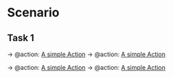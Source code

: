 # Scenario
## Task 1
-> @action: [A simple Action](#simple-action)
-> @action: [A simple Action](#simple-action)

-> @action: [A simple Action](#simple-action)
-> @action: [A simple Action](#simple-action)
